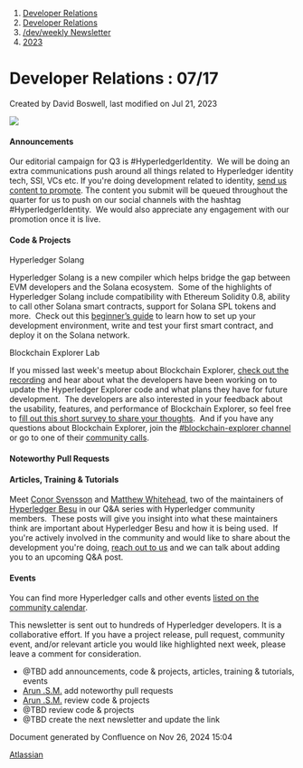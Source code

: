 1. [Developer Relations](index.html)
2. [Developer Relations](Developer-Relations_17170434.html)
3. [/dev/weekly Newsletter](17170445.html)
4. [2023](2023_17171809.html)

# Developer Relations : 07/17

Created by David Boswell, last modified on Jul 21, 2023

![](attachments/17170434/17171308.png?height=169)

#### Announcements

Our editorial campaign for Q3 is #HyperledgerIdentity.  We will be doing an extra communications push around all things related to Hyperledger identity tech, SSI, VCs etc. If you're doing development related to identity, [send us content to promote](mailto:pr@hyperledger.org). The content you submit will be queued throughout the quarter for us to push on our social channels with the hashtag #HyperledgerIdentity.  We would also appreciate any engagement with our promotion once it is live.

#### Code &amp; Projects

Hyperledger Solang

Hyperledger Solang is a new compiler which helps bridge the gap between EVM developers and the Solana ecosystem.  Some of the highlights of Hyperledger Solang include compatibility with Ethereum Solidity 0.8, ability to call other Solana smart contracts, support for Solana SPL tokens and more.  Check out this [beginner’s guide](https://solana.com/developers/guides/solang-getting-started) to learn how to set up your development environment, write and test your first smart contract, and deploy it on the Solana network.

Blockchain Explorer Lab

If you missed last week's meetup about Blockchain Explorer, [check out the recording](https://www.youtube.com/watch?v=E5Nz-r8BMgg) and hear about what the developers have been working on to update the Hyperledger Explorer code and what plans they have for future development.  The developers are also interested in your feedback about the usability, features, and performance of Blockchain Explorer, so feel free to [fill out this short survey to share your thoughts](https://forms.gle/CD5buyoV4kqA6waG7).  And if you have any questions about Blockchain Explorer, join the [#blockchain-explorer channel](https://discord.com/channels/905194001349627914/1039606111654920255) or go to one of their [community calls](https://lists.hyperledger.org/g/labs/calendar).

#### Noteworthy Pull Requests

#### Articles, Training &amp; Tutorials

Meet [Conor Svensson](https://www.hyperledger.org/blog/2023/07/17/meet-the-hyperledger-besu-maintainers-conor-svensson-web3-labs) and [Matthew Whitehead](https://www.hyperledger.org/blog/2023/07/13/meet-the-hyperledger-besu-maintainers-matthew-whitehead-kaleido), two of the maintainers of [Hyperledger Besu](https://lf-hyperledger.atlassian.net/wiki/display/BESU/) in our Q&amp;A series with Hyperledger community members.  These posts will give you insight into what these maintainers think are important about Hyperledger Besu and how it is being used.  If you're actively involved in the community and would like to share about the development you're doing, [reach out to us](mailto:community-architects@hyperledger.org) and we can talk about adding you to an upcoming Q&amp;A post.

#### Events

You can find more Hyperledger calls and other events [listed on the community calendar](https://lf-hyperledger.atlassian.net/wiki/display/HYP/Calendar+of+Public+Meetings).

This newsletter is sent out to hundreds of Hyperledger developers. It is a collaborative effort. If you have a project release, pull request, community event, and/or relevant article you would like highlighted next week, please leave a comment for consideration.

- @TBD add announcements, code &amp; projects, articles, training &amp; tutorials, events
- [Arun .S.M.](https://lf-hyperledger.atlassian.net/wiki/people/621a0e5097d313006ba7386a?ref=confluence) add noteworthy pull requests
- [Arun .S.M.](https://lf-hyperledger.atlassian.net/wiki/people/621a0e5097d313006ba7386a?ref=confluence) review code &amp; projects
- @TBD review code &amp; projects
- @TBD create the next newsletter and update the link

Document generated by Confluence on Nov 26, 2024 15:04

[Atlassian](http://www.atlassian.com/)
